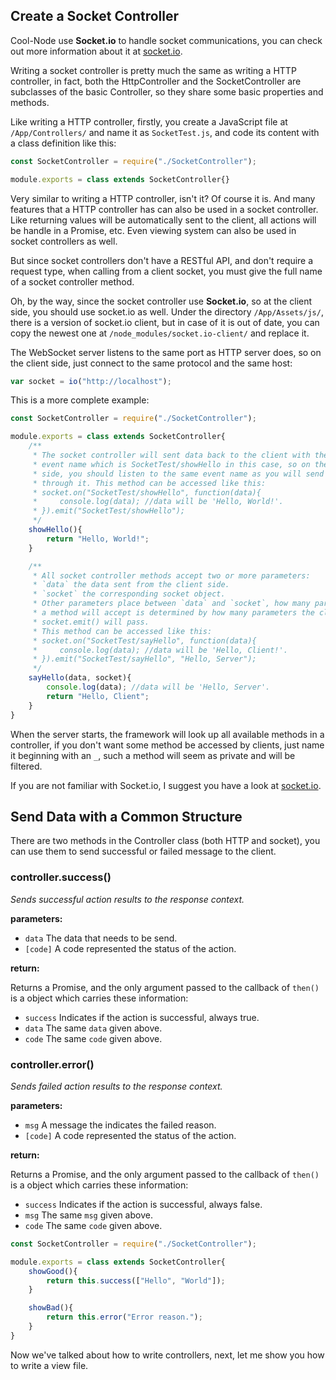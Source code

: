 ## Create a Socket Controller

Cool-Node use **Socket.io** to handle socket communications, you can check out
more information about it at [socket.io](https://socket.io/).

Writing a socket controller is pretty much the same as writing a HTTP 
controller, in fact, both the HttpController and the SocketController are 
subclasses of the basic Controller, so they share some basic properties and 
methods.

Like writing a HTTP controller, firstly, you create a JavaScript file at 
`/App/Controllers/` and name it as `SocketTest.js`, and code its content with 
a class definition like this:

```javascript
const SocketController = require("./SocketController");

module.exports = class extends SocketController{}
```

Very similar to writing a HTTP controller, isn't it? Of course it is. And 
many features that a HTTP controller has can also be used in a socket 
controller. Like returning values will be automatically sent to the client, 
all actions will be handle in a Promise, etc. Even viewing system can also be 
used in socket controllers as well.

But since socket controllers don't have a RESTful API, and don't require a 
request type, when calling from a client socket, you must give the full name 
of a socket controller method.

Oh, by the way, since the socket controller use **Socket.io**, so at the 
client side, you should use socket.io as well. Under the directory 
`/App/Assets/js/`, there is a version of socket.io client, but in case of it 
is out of date, you can copy the newest one at 
`/node_modules/socket.io-client/` and replace it.

The WebSocket server listens to the same port as HTTP server does, so on the 
client side, just connect to the same protocol and the same host:

```javascript
var socket = io("http://localhost");
```

This is a more complete example:

```javascript
const SocketController = require("./SocketController");

module.exports = class extends SocketController{
    /**
     * The socket controller will sent data back to the client with the same 
     * event name which is SocketTest/showHello in this case, so on the client
     * side, you should listen to the same event name as you will send data 
     * through it. This method can be accessed like this:
     * socket.on("SocketTest/showHello", function(data){
     *     console.log(data); //data will be 'Hello, World!'.
     * }).emit("SocketTest/showHello");
     */
    showHello(){
        return "Hello, World!";
    }

    /**
     * All socket controller methods accept two or more parameters:
     * `data` the data sent from the client side.
     * `socket` the corresponding socket object.
     * Other parameters place between `data` and `socket`, how many parameters
     * a method will accept is determined by how many parameters the client 
     * socket.emit() will pass.
     * This method can be accessed like this:
     * socket.on("SocketTest/sayHello", function(data){
     *     console.log(data); //data will be 'Hello, Client!'.
     * }).emit("SocketTest/sayHello", "Hello, Server");
     */
    sayHello(data, socket){
        console.log(data); //data will be 'Hello, Server'.
        return "Hello, Client";
    }
}
```

When the server starts, the framework will look up all available methods in a 
controller, if you don't want some method be accessed by clients, just name 
it beginning with an `_`, such a method will seem as private and will be 
filtered.

If you are not familiar with Socket.io, I suggest you have a look at 
[socket.io](http://socket.io).

## Send Data with a Common Structure

There are two methods in the Controller class (both HTTP and socket), you can 
use them to send successful or failed message to the client.

### controller.success()

*Sends successful action results to the response context.*

**parameters:**

- `data` The data that needs to be send.
- `[code]` A code represented the status of the action.

**return:**

Returns a Promise, and the only argument passed to the callback of `then()` is
a object which carries these information:
- `success` Indicates if the action is successful, always true.
- `data` The same `data` given above.
- `code` The same `code` given above.

### controller.error()

*Sends failed action results to the response context.*

**parameters:**

- `msg` A message the indicates the failed reason.
- `[code]` A code represented the status of the action.

**return:**

Returns a Promise, and the only argument passed to the callback of `then()` is
a object which carries these information:
- `success` Indicates if the action is successful, always false.
- `msg` The same `msg` given above.
- `code` The same `code` given above.

```javascript
const SocketController = require("./SocketController");

module.exports = class extends SocketController{
    showGood(){
        return this.success(["Hello", "World"]);
    }

    showBad(){
        return this.error("Error reason.");
    }
}
```

Now we've talked about how to write controllers, next, let me show you how to 
write a view file.